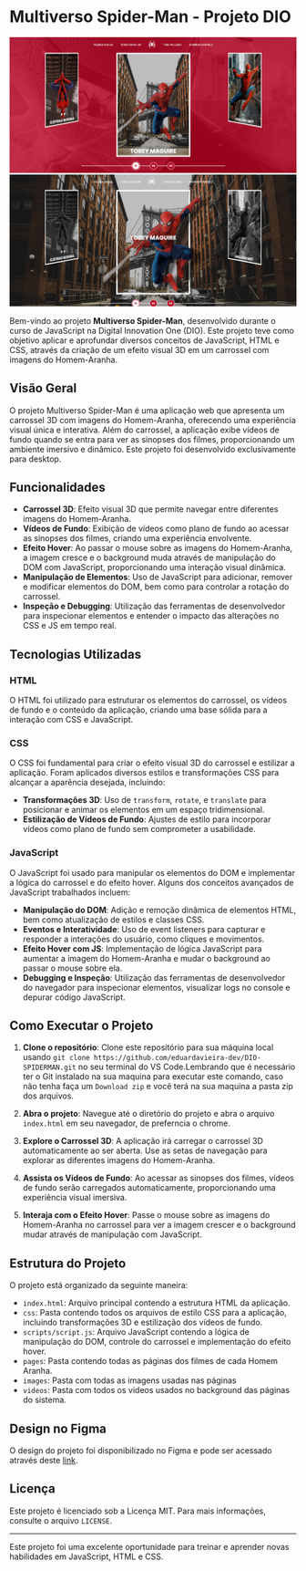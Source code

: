 # Multiverso Spider-Man - Projeto DIO

<img src="./img/project.png" alt="Imagem do sistema">
<img src="./img/project-1.png" alt="Imagem do sistema">


Bem-vindo ao projeto **Multiverso Spider-Man**, desenvolvido durante o curso de JavaScript na Digital Innovation One (DIO). Este projeto teve como objetivo aplicar e aprofundar diversos conceitos de JavaScript, HTML e CSS, através da criação de um efeito visual 3D em um carrossel com imagens do Homem-Aranha.

## Visão Geral

O projeto Multiverso Spider-Man é uma aplicação web que apresenta um carrossel 3D com imagens do Homem-Aranha, oferecendo uma experiência visual única e interativa. Além do carrossel, a aplicação exibe vídeos de fundo quando se entra para ver as sinopses dos filmes, proporcionando um ambiente imersivo e dinâmico. Este projeto foi desenvolvido exclusivamente para desktop.

## Funcionalidades

- **Carrossel 3D**: Efeito visual 3D que permite navegar entre diferentes imagens do Homem-Aranha.
- **Vídeos de Fundo**: Exibição de vídeos como plano de fundo ao acessar as sinopses dos filmes, criando uma experiência envolvente.
- **Efeito Hover**: Ao passar o mouse sobre as imagens do Homem-Aranha, a imagem cresce e o background muda através de manipulação do DOM com JavaScript, proporcionando uma interação visual dinâmica.
- **Manipulação de Elementos**: Uso de JavaScript para adicionar, remover e modificar elementos do DOM, bem como para controlar a rotação do carrossel.
- **Inspeção e Debugging**: Utilização das ferramentas de desenvolvedor para inspecionar elementos e entender o impacto das alterações no CSS e JS em tempo real.

## Tecnologias Utilizadas

### HTML

O HTML foi utilizado para estruturar os elementos do carrossel, os vídeos de fundo e o conteúdo da aplicação, criando uma base sólida para a interação com CSS e JavaScript.

### CSS

O CSS foi fundamental para criar o efeito visual 3D do carrossel e estilizar a aplicação. Foram aplicados diversos estilos e transformações CSS para alcançar a aparência desejada, incluindo:

- **Transformações 3D**: Uso de `transform`, `rotate`, e `translate` para posicionar e animar os elementos em um espaço tridimensional.
- **Estilização de Vídeos de Fundo**: Ajustes de estilo para incorporar vídeos como plano de fundo sem comprometer a usabilidade.

### JavaScript

O JavaScript foi usado para manipular os elementos do DOM e implementar a lógica do carrossel e do efeito hover. Alguns dos conceitos avançados de JavaScript trabalhados incluem:

- **Manipulação do DOM**: Adição e remoção dinâmica de elementos HTML, bem como atualização de estilos e classes CSS.
- **Eventos e Interatividade**: Uso de event listeners para capturar e responder a interações do usuário, como cliques e movimentos.
- **Efeito Hover com JS**: Implementação de lógica JavaScript para aumentar a imagem do Homem-Aranha e mudar o background ao passar o mouse sobre ela.
- **Debugging e Inspeção**: Utilização das ferramentas de desenvolvedor do navegador para inspecionar elementos, visualizar logs no console e depurar código JavaScript.

## Como Executar o Projeto

1. **Clone o repositório**: Clone este repositório para sua máquina local usando `git clone https://github.com/eduardavieira-dev/DIO-SPIDERMAN.git` no seu terminal do VS Code.Lembrando que é necessário ter o Git instalado na sua maquina para executar este comando, caso não tenha faça um `Download zip` e você terá na sua maquina a pasta zip dos arquivos.

2. **Abra o projeto**: Navegue até o diretório do projeto e abra o arquivo `index.html` em seu navegador, de preferncia o chrome.

3. **Explore o Carrossel 3D**: A aplicação irá carregar o carrossel 3D automaticamente ao ser aberta. Use as setas de navegação para explorar as diferentes imagens do Homem-Aranha.

4. **Assista os Vídeos de Fundo**: Ao acessar as sinopses dos filmes, vídeos de fundo serão carregados automaticamente, proporcionando uma experiência visual imersiva.

5. **Interaja com o Efeito Hover**: Passe o mouse sobre as imagens do Homem-Aranha no carrossel para ver a imagem crescer e o background mudar através de manipulação com JavaScript.

## Estrutura do Projeto

O projeto está organizado da seguinte maneira:

- `index.html`: Arquivo principal contendo a estrutura HTML da aplicação.
- `css`: Pasta contendo todos os arquivos de estilo CSS para a aplicação, incluindo transformações 3D e estilização dos vídeos de fundo.
- `scripts/script.js`: Arquivo JavaScript contendo a lógica de manipulação do DOM, controle do carrossel e implementação do efeito hover.
- `pages`: Pasta contendo todas as páginas dos filmes de cada Homem Aranha.
- `images`: Pasta com todas as imagens usadas nas páginas
- `videos`: Pasta com todos os videos usados no background das páginas do sistema.

## Design no Figma

O design do projeto foi disponibilizado no Figma e pode ser acessado através deste [link](https://www.figma.com/design/GjvdE0uob68X6pEHqw2pY8/Multiverse-Spider-Man?node-id=1-17&t=RxgLS1CI2VBtBPTV-0).


## Licença

Este projeto é licenciado sob a Licença MIT. Para mais informações, consulte o arquivo `LICENSE`.

---

Este projeto foi uma excelente oportunidade para treinar e aprender novas habilidades em JavaScript, HTML e CSS.
